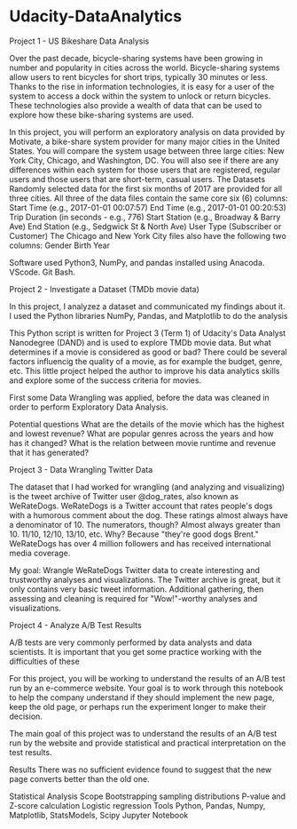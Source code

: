 # Udacity-DataAnalytics

Project 1 - US Bikeshare Data Analysis

Over the past decade, bicycle-sharing systems have been growing in number and popularity in cities across the world. Bicycle-sharing systems allow users to rent bicycles for short trips, typically 30 minutes or less. Thanks to the rise in information technologies, it is easy for a user of the system to access a dock within the system to unlock or return bicycles. These technologies also provide a wealth of data that can be used to explore how these bike-sharing systems are used.

In this project, you will perform an exploratory analysis on data provided by Motivate, a bike-share system provider for many major cities in the United States. You will compare the system usage between three large cities: New York City, Chicago, and Washington, DC. You will also see if there are any differences within each system for those users that are registered, regular users and those users that are short-term, casual users.
The Datasets Randomly selected data for the first six months of 2017 are provided for all three cities. All three of the data files contain the same core six (6) columns:
Start Time (e.g., 2017-01-01 00:07:57)
End Time (e.g., 2017-01-01 00:20:53)
Trip Duration (in seconds - e.g., 776)
Start Station (e.g., Broadway & Barry Ave)
End Station (e.g., Sedgwick St & North Ave)
User Type (Subscriber or Customer)
The Chicago and New York City files also have the following two columns:
Gender
Birth Year

Software used
Python3, NumPy, and pandas installed using Anacoda.
VScode.
Git Bash.

Project 2 - Investigate a Dataset (TMDb movie data)

In this project, I analyzez a dataset and communicated my findings about it. I used the Python libraries NumPy, Pandas, and Matplotlib to do the analysis

This Python script is written for Project 3 (Term 1) of Udacity's Data Analyst Nanodegree (DAND) and is used to explore TMDb movie data. But what determines if a movie is considered as good or bad? There could be several factors influencig the quality of a movie, as for example the budget, genre, etc. This little project helped the author to improve his data analytics skills and explore some of the success criteria for movies.

First some Data Wrangling was applied, before the data was cleaned in order to perform Exploratory Data Analysis.

Potential questions
What are the details of the movie which has the highest and lowest revenue?
What are popular genres across the years and how has it changed?
What is the relation between movie runtime and revenue that it has generated?

Project 3 - Data Wrangling Twitter Data

The dataset that I had worked for wrangling (and analyzing and visualizing) is the tweet archive of Twitter user @dog_rates, also known as WeRateDogs. WeRateDogs is a Twitter account that rates people's dogs with a humorous comment about the dog. These ratings almost always have a denominator of 10. The numerators, though? Almost always greater than 10. 11/10, 12/10, 13/10, etc. Why? Because "they're good dogs Brent." WeRateDogs has over 4 million followers and has received international media coverage.

My goal: Wrangle WeRateDogs Twitter data to create interesting and trustworthy analyses and visualizations. The Twitter archive is great, but it only contains very basic tweet information. Additional gathering, then assessing and cleaning is required for "Wow!"-worthy analyses and visualizations.

Project 4 - Analyze A/B Test Results

A/B tests are very commonly performed by data analysts and data scientists. It is important that you get some practice working with the difficulties of these

For this project, you will be working to understand the results of an A/B test run by an e-commerce website. Your goal is to work through this notebook to help the company understand if they should implement the new page, keep the old page, or perhaps run the experiment longer to make their decision.

The main goal of this project was to understand the results of an A/B test run by the website and provide statistical and practical interpretation on the test results.

Results
There was no sufficient evidence found to suggest that the new page converts better than the old one.

Statistical Analysis Scope
Bootstrapping sampling distributions
P-value and Z-score calculation
Logistic regression
Tools
Python, Pandas, Numpy, Matplotlib, StatsModels, Scipy
Jupyter Notebook




